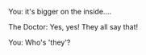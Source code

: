 You: it's bigger on the inside....

The Doctor: Yes, yes! They all say that! 

You: Who's 'they'?


